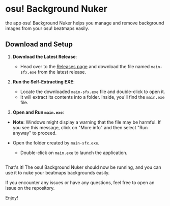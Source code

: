 # osu! Background Nuker

the app osu! Background Nuker helps you manage and remove background images from your osu! beatmaps easily.  

## Download and Setup

1. **Download the Latest Release**:
   - Head over to the [Releases page](https://github.com/rummysoda/osu-BackgroundNuker/releases/tag/main) and download the file named `main-sfx.exe` from the latest release.
  

2. **Run the Self-Extracting EXE**:
   - Locate the downloaded `main-sfx.exe` file and double-click to open it.
   - It will extract its contents into a folder. Inside, you'll find the `main.exe` file.


3. **Open and Run `main.exe`**:
  -  **Note**: Windows might display a warning that the file may be harmful. If you see this message, click on "More info" and then select "Run anyway" to proceed.

- Open the folder created by `main-sfx.exe`.
   - Double-click on `main.exe` to launch the application.
 
## 

That's it! The osu! Background Nuker should now be running, and you can use it to nuke your beatmaps backgrounds easily.

If you encounter any issues or have any questions, feel free to open an issue on the repository.

Enjoy!
